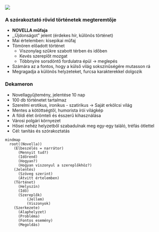 ![](https://upload.wikimedia.org/wikipedia/commons/thumb/d/db/Boccaccio_by_Morghen.jpg/220px-Boccaccio_by_Morghen.jpg)

### A szórakoztató rövid történetek megteremtője

- **NOVELLA műfaja**
- ,,Újdonságot" jelent (érdekes hír, különös történet)
- Mai értelemben: kisepikai műfaj
- Tömören előadott történet
	- Viszonylag szűkre szabott térben és időben
	- Kevés szereplőt mozgat
	- Többnyire sorsdöntő fordulatra épül → meglepés
- Számára az a fontos, hogy a külső világ sokszínűségére mutasson rá
- Megragadja a különös helyzeteket, furcsa karakterekkel dolgozik

### Dekameron
- Novellagyűjtemény, jelentése 10 nap
- 100 db történetet tartalmaz
- Szerelmi erotikus, ironikus - szatirikus → Saját erkölcsi világ
- Mentes a kötöttségtől, humorista írói világkép
- A földi élet örömteli és ésszerű kihasználása
- Városi polgári környezet
- Hősei nehéz helyzetből szabadulnak meg egy-egy találó, tréfás ötlettel
- Cél: tanítás és szórakoztatás

```mermaid
mindmap
  root((Novella))
    (Elbeszélés = narrátor)
      (Mennyit tud?)
      (Időrend)
      (Hogyan?)
      (Hogyan viszonyul a szereplőkhöz?)
    (Jelentés)
      (Szöveg szerint)
      (Átvitt értelemben)
    (Történet)
      (Helyszín)
      (Idő)
      (Szereplők)
          (Jellem)
          (Viszonyok)
    (Szerkezete)
      (Alaphelyzet)
      (Probléma)
      (Fontos esemény)
      (Megoldás)
```

